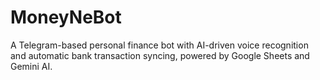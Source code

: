 # MoneyNeBot
A Telegram-based personal finance bot with AI-driven voice recognition and automatic bank transaction syncing, powered by Google Sheets and Gemini AI.
